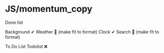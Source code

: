 # JS/momentum_copy

Done list

Background ✔
Weather 🔺 (make fit to format)
Clock ✔
Search 🔺 (make fit to format)

To Do List
Todolist ❌


